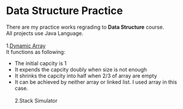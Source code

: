 # Data Structure Practice
There are my practice works regrading to **Data Structure** course.<br>
All projects use Java Language.
<br><br>
1.[Dynamic Array](https://github.com/yyywrz/DataStructurePractice/blob/master/DynamicArray/DynamicArray.java)<br>
It functions as following:<br>
* The initial capcity is 1
* It expends the capcity doubly when size is not enough
* It shrinks the capcity into half when 2/3 of array are empty
* It can be achieved by neither array or linked list. I used array in this case. 
<br><br>
2.Stack Simulator
